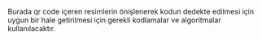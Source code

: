 ﻿Burada qr code içeren resimlerin önişlenerek kodun dedekte edilmesi için uygun bir hale getirilmesi için gerekli kodlamalar ve algoritmalar kullanılacaktır.

